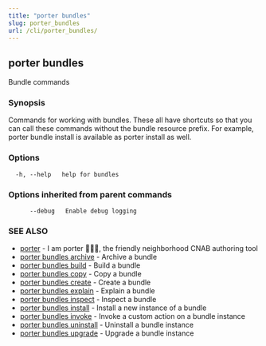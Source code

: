 ```yaml
---
title: "porter bundles"
slug: porter_bundles
url: /cli/porter_bundles/
---
```

## porter bundles

Bundle commands

### Synopsis

Commands for working with bundles. These all have shortcuts so that you can call these commands without the bundle resource prefix. For example, porter bundle install is available as porter install as well.

### Options

```
  -h, --help   help for bundles
```

### Options inherited from parent commands

```
      --debug   Enable debug logging
```

### SEE ALSO

* [porter](/cli/porter/)	 - I am porter 👩🏽‍✈️, the friendly neighborhood CNAB authoring tool
* [porter bundles archive](/cli/porter_bundles_archive/)	 - Archive a bundle
* [porter bundles build](/cli/porter_bundles_build/)	 - Build a bundle
* [porter bundles copy](/cli/porter_bundles_copy/)	 - Copy a bundle
* [porter bundles create](/cli/porter_bundles_create/)	 - Create a bundle
* [porter bundles explain](/cli/porter_bundles_explain/)	 - Explain a bundle
* [porter bundles inspect](/cli/porter_bundles_inspect/)	 - Inspect a bundle
* [porter bundles install](/cli/porter_bundles_install/)	 - Install a new instance of a bundle
* [porter bundles invoke](/cli/porter_bundles_invoke/)	 - Invoke a custom action on a bundle instance
* [porter bundles uninstall](/cli/porter_bundles_uninstall/)	 - Uninstall a bundle instance
* [porter bundles upgrade](/cli/porter_bundles_upgrade/)	 - Upgrade a bundle instance

